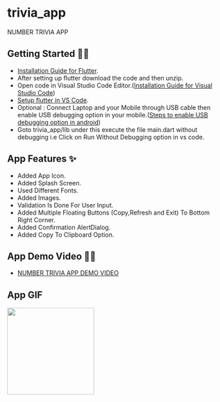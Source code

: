 # trivia_app

NUMBER TRIVIA APP

## Getting Started 🤩😍


* [Installation Guide for Flutter](https://flutter.dev/docs/get-started/install).
* After setting up flutter download the code and then unzip.
* Open code in  Visual Studio Code Editor.([Installation Guide for Visual Studio Code](https://code.visualstudio.com/docs))
* [Setup flutter in VS Code](https://docs.flutter.dev/development/tools/vs-code).
* Optional : Connect Laptop and your Mobile through USB cable then enable USB debugging option in your mobile.([Steps to enable USB debugging option in android](https://www.youtube.com/results?search_query=enable+debugging+mode+android))
* Goto trivia_app/lib under this execute the file main.dart without debugging i.e Click on Run Without Debugging option in vs code.

## App Features ✨

* Added App Icon.
* Added Splash Screen.
* Used Different Fonts.
* Added Images.
* Validation Is Done For User Input.
* Added Multiple Floating Buttons (Copy,Refresh and Exit) To Bottom Right Corner.
* Added Confirmation AlertDialog.
* Added Copy To Clipboard Option.

## App Demo Video 🎥🎥

* [NUMBER TRIVIA APP DEMO VIDEO](images/Demo_Video.mp4)

## App GIF

<p> <img src="images/Demo.gif" width="200">

